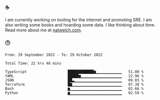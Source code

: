 ### ☕

I am currently working on tooling for the internet and promoting SRE. I am also writing some books and hoarding some data. I like thinking about time. Read more about me at [natwelch.com](https://natwelch.com).

### 🕒

<!--START_SECTION:waka-->

```text
From: 29 September 2022 - To: 29 October 2022

Total Time: 22 hrs 48 mins

TypeScript                   ████████████▆▁▁▁▁▁▁▁▁▁▁▁▁   51.00 %
YAML                         █████▆▁▁▁▁▁▁▁▁▁▁▁▁▁▁▁▁▁▁▁   22.96 %
JSON                         ██▃▁▁▁▁▁▁▁▁▁▁▁▁▁▁▁▁▁▁▁▁▁▁   09.03 %
Terraform                    █▇▁▁▁▁▁▁▁▁▁▁▁▁▁▁▁▁▁▁▁▁▁▁▁   07.38 %
Bash                         ▆▁▁▁▁▁▁▁▁▁▁▁▁▁▁▁▁▁▁▁▁▁▁▁▁   02.66 %
Python                       ▆▁▁▁▁▁▁▁▁▁▁▁▁▁▁▁▁▁▁▁▁▁▁▁▁   02.59 %
```

<!--END_SECTION:waka-->
